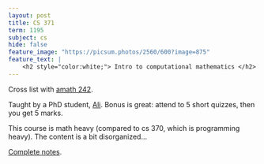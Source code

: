 ```yaml
---
layout: post
title: CS 371
term: 1195
subject: cs
hide: false
feature_image: "https://picsum.photos/2560/600?image=875"
feature_text: |
    <h2 style="color:white;"> Intro to computational mathematics </h2>
---
```


Cross list with [amath 242](../AMATH242).

Taught by a PhD student, [Ali](http://www.math.uwaterloo.ca/~aasivas/). Bonus is great: attend to 5 short quizzes, then you get 5 marks.

This course is math heavy (compared to cs 370, which is programming heavy). The content is a bit disorganized...

[Complete notes](/pdfs/1195/cs371.pdf).
